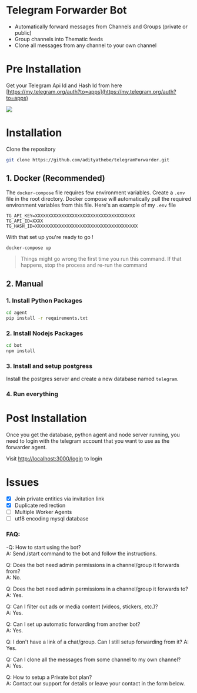 # Telegram Forwarder Bot

- Automatically forward messages from Channels and Groups (private or public)
- Group channels into Thematic feeds
- Clone all messages from any channel to your own channel

# Pre Installation

Get your Telegram Api Id and Hash Id from here [https://my.telegram.org/auth?to=apps](https://my.telegram.org/auth?to=apps)

![](https://i.imgur.com/KJ1kDDO.png)

# Installation

Clone the repository

```bash
git clone https://github.com/adityathebe/telegramForwarder.git
```

## 1. Docker (Recommended)

The `docker-compose` file requires few environment variables. Create a `.env` file in the root directory. Docker compose will automatically pull the required environment variables from this file. Here's an example of my `.env` file

```docker
TG_API_KEY=XXXXXXXXXXXXXXXXXXXXXXXXXXXXXXXXXXXXXX
TG_API_ID=XXXX
TG_HASH_ID=XXXXXXXXXXXXXXXXXXXXXXXXXXXXXXXXXXXXXXX
```

With that set up you're ready to go !

```bash
docker-compose up
```

> Things might go wrong the first time you run this command. If that happens, stop the process and re-run the command

## 2. Manual

### 1. Install Python Packages

```bash
cd agent
pip install -r requirements.txt
```

### 2. Install Nodejs Packages

```bash
cd bot
npm install
```

### 3. Install and setup postgress

Install the postgres server and create a new database named `telegram`.

### 4. Run everything

# Post Installation

Once you get the database, python agent and node server running, you need to login with the telegram account that you want to use as the forwarder agent.

Visit [http://localhost:3000/login](http://localhost:3000/login) to login

# Issues

- [x] Join private entities via invitation link
- [x] Duplicate redirection
- [ ] Multiple Worker Agents
- [ ] utf8 encoding mysql database

### FAQ:

-Q: How to start using the bot?  
A: Send /start command to the bot and follow the instructions.

Q: Does the bot need admin permissions in a channel/group it forwards from?  
A: No.

Q: Does the bot need admin permissions in a channel/group it forwards to?  
A: Yes.

Q: Can I filter out ads or media content (videos, stickers, etc.)?  
A: Yes.

Q: Can I set up automatic forwarding from another bot?  
A: Yes.

Q: I don't have a link of a chat/group. Can I still setup forwarding from it?
A: Yes.

Q: Can I clone all the messages from some channel to my own channel?  
A: Yes.

Q: How to setup a Private bot plan?  
A: Contact our support for details or leave your contact in the form below.
